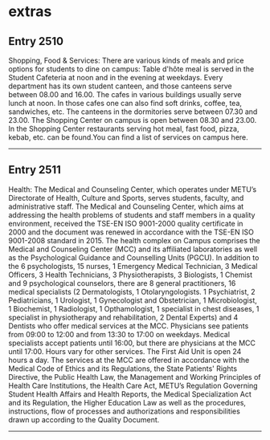 # extras

## Entry 2510

Shopping, Food & Services: There are various kinds of meals and price options for students to dine on campus:
Table d'hôte meal is served in the Student Cafeteria at noon and in the evening at weekdays.
Every department has its own student canteen, and those canteens serve between 08.00 and 16.00. The cafes in various buildings usually serve lunch at noon. In those cafes one can also find soft drinks, coffee, tea, sandwiches, etc.
The canteens in the dormitories serve between 07.30 and 23.00.
The Shopping Center on campus is open between 08.30 and 23.00. In the Shopping Center restaurants serving hot meal, fast food, pizza, kebab, etc. can be found.You can find a list of services on campus here.

---

## Entry 2511

Health: The Medical and Counseling Center, which operates under METU’s Directorate of Health, Culture and Sports, serves students, faculty, and administrative staff. The Medical and Counseling Center, which aims at addressing the health problems of students and staff members in a quality environment, received the TSE-EN ISO 9001-2000 quality certificate in 2000 and the document was renewed in accordance with the TSE-EN ISO 9001-2008 standard in 2015. The health complex on Campus comprises the Medical and Counseling Center (MCC) and its affiliated laboratories as well as the Psychological Guidance and Counselling Units (PGCU). In addition to the 6 psychologists, 15 nurses, 1 Emergency Medical Technician, 3 Medical Officers, 3 Health Technicians, 3 Physiotherapists, 3 Biologists, 1 Chemist and 9 psychological counselors, there are 8 general practitioners, 16 medical specialists (2 Dermatologists, 1 Otolaryngologists. 1 Psychiatrist, 2 Pediatricians, 1 Urologist, 1 Gynecologist and Obstetrician, 1 Microbiologist, 1 Biochemist, 1 Radiologist, 1 Opthamologist, 1 specialist in chest diseases, 1 specialist in physiotherapy and rehabilitation, 2 Dental Experts) and 4 Dentists who offer medical services at the MCC. Physicians see patients from 09:00 to 12:00 and from 13:30 to 17:00 on weekdays. Medical specialists accept patients until 16:00, but there are physicians at the MCC until 17:00. Hours vary for other services. The First Aid Unit is open 24 hours a day. The services at the MCC are offered in accordance with the Medical Code of Ethics and its Regulations, the State Patients' Rights Directive, the Public Health Law, the Management and Working Principles of Health Care Institutions, the Health Care Act, METU’s Regulation Governing Student Health Affairs and Health Reports, the Medical Specialization Act and its Regulation, the Higher Education Law as well as the procedures, instructions, flow of processes and authorizations and responsibilities drawn up according to the Quality Document.

---